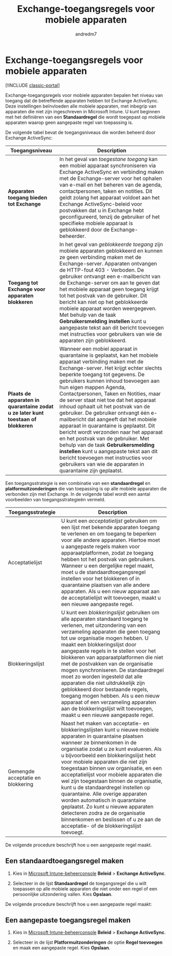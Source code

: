 ﻿---
title: Exchange-toegangsregels voor mobiele apparaten
description: Exchange ActiveSync-toegangsregels voor het toestaan of blokkeren van apparaatverbindingen met EAS
keywords: ''
author: andredm7
ms.author: andredm
manager: dougeby
ms.date: 07/19/2016
ms.topic: article
ms.prod: ''
ms.service: microsoft-intune
ms.technology: ''
ms.assetid: 208b9f45-02d9-413a-b86a-8bad9b5008fa
ROBOTS: NOINDEX,NOFOLLOW
ms.reviewer: muhosabe
ms.suite: ems
ms.custom: intune-classic
ms.openlocfilehash: 93dece592ce5280b1650303484bd24169814465c
ms.sourcegitcommit: 5eba4bad151be32346aedc7cbb0333d71934f8cf
ms.translationtype: HT
ms.contentlocale: nl-NL
ms.lasthandoff: 04/16/2018
---
# <a name="exchange-access-rules-for-mobile-devices"></a>Exchange-toegangsregels voor mobiele apparaten

[!INCLUDE [classic-portal](../includes/classic-portal.md)]

Exchange-toegangsregels voor mobiele apparaten bepalen het niveau van toegang dat de betreffende apparaten hebben tot Exchange ActiveSync. Deze instellingen beïnvloeden alle mobiele apparaten, met inbegrip van apparaten die niet zijn ingeschreven in Microsoft Intune. U kunt beginnen met het definiëren van een **Standaardregel** die wordt toegepast op mobiele apparaten waarop geen aangepaste regel van toepassing is.

De volgende tabel bevat de toegangsniveaus die worden beheerd door Exchange ActiveSync:

|Toegangsniveau|Description|
|----------------|---------------|
|**Apparaten toegang bieden tot Exchange**|In het geval van *toegestane toegang* kan een mobiel apparaat synchroniseren via Exchange ActiveSync en verbinding maken met de Exchange-server voor het ophalen van e-mail en het beheren van de agenda, contactpersonen, taken en notities. Dit geldt zolang het apparaat voldoet aan het Exchange ActiveSync-beleid voor postvakken dat u in Exchange hebt geconfigureerd, tenzij de gebruiker of het specifieke mobiele apparaat is geblokkeerd door de Exchange-beheerder.|
|**Toegang tot Exchange voor apparaten blokkeren**|In het geval van *geblokkeerde toegang* zijn mobiele apparaten geblokkeerd en kunnen ze geen verbinding maken met de Exchange-server. Apparaten ontvangen de HTTP-fout 403 - Verboden. De gebruiker ontvangt een e-mailbericht van de Exchange-server om aan te geven dat het mobiele apparaat geen toegang krijgt tot het postvak van de gebruiker. Dit bericht kan niet op het geblokkeerde mobiele apparaat worden weergegeven. Met behulp van de taak **Gebruikersmelding instellen** kunt u aangepaste tekst aan dit bericht toevoegen met instructies voor gebruikers van wie de apparaten zijn geblokkeerd. |
|**Plaats de apparaten in quarantaine zodat u ze later kunt toestaan of blokkeren**|Wanneer een mobiel apparaat in quarantaine is geplaatst, kan het mobiele apparaat verbinding maken met de Exchange-server. Het krijgt echter slechts beperkte toegang tot gegevens. De gebruikers kunnen inhoud toevoegen aan hun eigen mappen Agenda, Contactpersonen, Taken en Notities, maar de server staat niet toe dat het apparaat inhoud ophaalt uit het postvak van de gebruiker. De gebruiker ontvangt één e-mailbericht dat aangeeft dat het mobiele apparaat in quarantaine is geplaatst. Dit bericht wordt verzonden naar het apparaat en het postvak van de gebruiker. Met behulp van de taak **Gebruikersmelding instellen** kunt u aangepaste tekst aan dit bericht toevoegen met instructies voor gebruikers van wie de apparaten in quarantaine zijn geplaatst.|

Een toegangsstrategie is een combinatie van een **standaardregel** en **platformuitzonderingen** die van toepassing is op alle mobiele apparaten die verbonden zijn met Exchange. In de volgende tabel wordt een aantal voorbeelden van toegangsstrategieën vermeld.


|    Toegangsstrategie    |                                                                                                                                                                                                                                                                                       Description                                                                                                                                                                                                                                                                                        |
|-----------------------|------------------------------------------------------------------------------------------------------------------------------------------------------------------------------------------------------------------------------------------------------------------------------------------------------------------------------------------------------------------------------------------------------------------------------------------------------------------------------------------------------------------------------------------------------------------------------------------|
|      Acceptatielijst       |                                                                                  U kunt een <em>acceptatielijst</em> gebruiken om een lijst met bekende apparaten toegang te verlenen en om toegang te beperken voor alle andere apparaten. Hiertoe moet u aangepaste regels maken voor apparaatplatformen, zodat ze toegang hebben tot het postvak van gebruikers. Wanneer u een dergelijke regel maakt, moet u de standaardtoegangsregel instellen voor het blokkeren of in quarantaine plaatsen van alle andere apparaten. Als u een nieuw apparaat aan de acceptatielijst wilt toevoegen, maakt u een nieuwe aangepaste regel.                                                                                  |
|      Blokkeringslijst       |                              U kunt een <em>blokkeringslijst</em> gebruiken om alle apparaten standaard toegang te verlenen, met uitzondering van een verzameling apparaten die geen toegang tot uw organisatie mogen hebben. U maakt een blokkeringslijst door aangepaste regels in te stellen voor het blokkeren van apparaatplatformen die niet met de postvakken van de organisatie mogen synchroniseren. De standaardregel moet zo worden ingesteld dat alle apparaten die niet uitdrukkelijk zijn geblokkeerd door bestaande regels, toegang mogen hebben. Als u een nieuw apparaat of een verzameling apparaten aan de blokkeringslijst wilt toevoegen, maakt u een nieuwe aangepaste regel.                               |
| Gemengde acceptatie en blokkering | Naast het maken van acceptatie- en blokkeringslijsten kunt u nieuwe mobiele apparaten in quarantaine plaatsen wanneer ze binnenkomen in de organisatie zodat u ze kunt evalueren. Als u bijvoorbeeld een blokkeringslijst hebt voor mobiele apparaten die niet zijn toegestaan binnen uw organisatie, en een acceptatielijst voor mobiele apparaten die wel zijn toegestaan binnen de organisatie, kunt u de standaardregel instellen op quarantaine. Alle overige apparaten worden automatisch in quarantaine geplaatst. Zo kunt u nieuwe apparaten detecteren zodra ze de organisatie binnenkomen en beslissen of u ze aan de acceptatie- of de blokkeringslijst toevoegt. |

De volgende procedure beschrijft hoe u een aangepaste regel maakt.

## <a name="create-a-default-access-rule"></a>Een standaardtoegangsregel maken

1.  Kies in [Microsoft Intune-beheerconsole](https://manage.microsoft.com)  **Beleid** &gt; **Exchange ActiveSync**.

2.  Selecteer in de lijst **Standaardregel** de toegangsregel die u wilt toepassen op alle mobiele apparaten die niet onder een regel of een persoonlijke uitzondering vallen. Kies **Opslaan**.

De volgende procedure beschrijft hoe u een aangepaste regel maakt:

## <a name="create-a-custom-access-rule"></a>Een aangepaste toegangsregel maken

1. Kies in [Microsoft Intune-beheerconsole](https://manage.microsoft.com)  **Beleid** &gt; **Exchange ActiveSync**.

2.  Selecteer in de lijst **Platformuitzonderingen** de optie **Regel toevoegen** en maak een aangepaste regel. Kies **Opslaan**.
